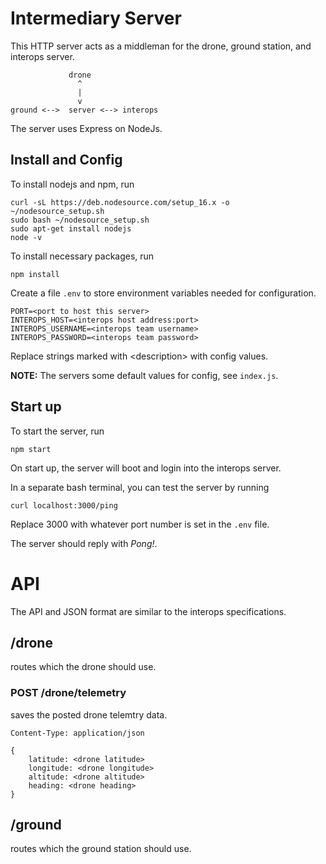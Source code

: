 # Intermediary Server
This HTTP server acts as a middleman for the drone, ground station, and interops server.
```
             drone
               ^
               |
               v
ground <-->  server <--> interops
```
The server uses Express on NodeJs.

## Install and Config
To install nodejs and npm, run
```
curl -sL https://deb.nodesource.com/setup_16.x -o ~/nodesource_setup.sh
sudo bash ~/nodesource_setup.sh
sudo apt-get install nodejs
node -v
```

To install necessary packages, run
```
npm install
```

Create a file `.env` to store environment variables needed for configuration.
```
PORT=<port to host this server>
INTEROPS_HOST=<interops host address:port>
INTEROPS_USERNAME=<interops team username>
INTEROPS_PASSWORD=<interops team password>
```
Replace strings marked with \<description\> with config values.

**NOTE:** The servers some default values for config, see `index.js`.

## Start up
To start the server, run
```
npm start
```

On start up, the server will boot and login into the interops server.

In a separate bash terminal, you can test the server by running
```
curl localhost:3000/ping
```
Replace 3000 with whatever port number is set in the `.env` file.

The server should reply with *Pong!*.

# API
The API and JSON format are similar to the interops specifications.

## /drone
routes which the drone should use.

### POST /drone/telemetry
saves the posted drone telemtry data.

```
Content-Type: application/json

{
    latitude: <drone latitude>
    longitude: <drone longitude>
    altitude: <drone altitude>
    heading: <drone heading>
}
```

## /ground
routes which the ground station should use.